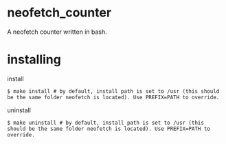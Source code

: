 # neofetch_counter
A neofetch counter written in bash.
# installing
install
```
$ make install # by default, install path is set to /usr (this should be the same folder neofetch is located). Use PREFIX=PATH to override.
```
uninstall
```
$ make uninstall # by default, install path is set to /usr (this should be the same folder neofetch is located). Use PREFIX=PATH to override.
```
